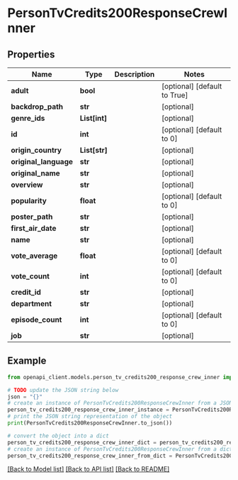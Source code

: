 # PersonTvCredits200ResponseCrewInner


## Properties

Name | Type | Description | Notes
------------ | ------------- | ------------- | -------------
**adult** | **bool** |  | [optional] [default to True]
**backdrop_path** | **str** |  | [optional] 
**genre_ids** | **List[int]** |  | [optional] 
**id** | **int** |  | [optional] [default to 0]
**origin_country** | **List[str]** |  | [optional] 
**original_language** | **str** |  | [optional] 
**original_name** | **str** |  | [optional] 
**overview** | **str** |  | [optional] 
**popularity** | **float** |  | [optional] [default to 0]
**poster_path** | **str** |  | [optional] 
**first_air_date** | **str** |  | [optional] 
**name** | **str** |  | [optional] 
**vote_average** | **float** |  | [optional] [default to 0]
**vote_count** | **int** |  | [optional] [default to 0]
**credit_id** | **str** |  | [optional] 
**department** | **str** |  | [optional] 
**episode_count** | **int** |  | [optional] [default to 0]
**job** | **str** |  | [optional] 

## Example

```python
from openapi_client.models.person_tv_credits200_response_crew_inner import PersonTvCredits200ResponseCrewInner

# TODO update the JSON string below
json = "{}"
# create an instance of PersonTvCredits200ResponseCrewInner from a JSON string
person_tv_credits200_response_crew_inner_instance = PersonTvCredits200ResponseCrewInner.from_json(json)
# print the JSON string representation of the object
print(PersonTvCredits200ResponseCrewInner.to_json())

# convert the object into a dict
person_tv_credits200_response_crew_inner_dict = person_tv_credits200_response_crew_inner_instance.to_dict()
# create an instance of PersonTvCredits200ResponseCrewInner from a dict
person_tv_credits200_response_crew_inner_from_dict = PersonTvCredits200ResponseCrewInner.from_dict(person_tv_credits200_response_crew_inner_dict)
```
[[Back to Model list]](../README.md#documentation-for-models) [[Back to API list]](../README.md#documentation-for-api-endpoints) [[Back to README]](../README.md)


